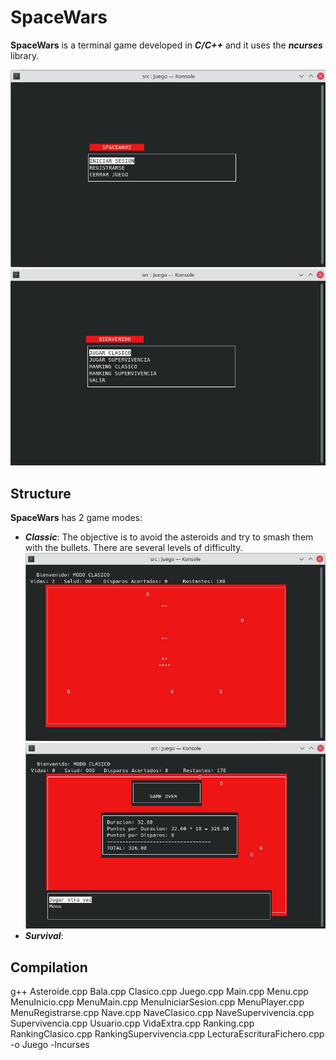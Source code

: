 # SpaceWars
**SpaceWars** is a terminal game developed in ***C/C++*** and it uses the ***ncurses*** library.

![](docs/bienvenido.jpg)
![](docs/menu.jpg)

## Structure
**SpaceWars** has 2 game modes:
* ***Classic***: The objective is to avoid the asteroids and try to smash them with the bullets. There are several levels of difficulty.
![](docs/clasico.jpg)
![](docs/clasico_puntuacion.jpg)
* ***Survival***:



## Compilation
g++ Asteroide.cpp Bala.cpp Clasico.cpp Juego.cpp Main.cpp Menu.cpp MenuInicio.cpp MenuMain.cpp MenuIniciarSesion.cpp MenuPlayer.cpp MenuRegistrarse.cpp Nave.cpp NaveClasico.cpp NaveSupervivencia.cpp Supervivencia.cpp Usuario.cpp VidaExtra.cpp Ranking.cpp RankingClasico.cpp RankingSupervivencia.cpp LecturaEscrituraFichero.cpp -o Juego -lncurses
